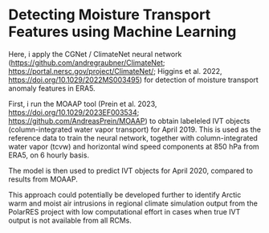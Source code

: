 # Detecting Moisture Transport Features using Machine Learning

Here, i apply the CGNet / ClimateNet neural network (https://github.com/andregraubner/ClimateNet; https://portal.nersc.gov/project/ClimateNet/; Higgins et al. 2022, https://doi.org/10.1029/2022MS003495) for detection of moisture transport anomaly features in ERA5. 

First, i run the MOAAP tool (Prein et al. 2023, https://doi.org/10.1029/2023EF003534; https://github.com/AndreasPrein/MOAAP) to obtain labeleled IVT objects (column-integrated water vapor transport) for April 2019. This is used as the reference data to train the neural network, together with column-integrated water vapor (tcvw) and horizontal wind speed components at 850 hPa from ERA5, on 6 hourly basis. 

The model is then used to predict IVT objects for April 2020, compared to results from MOAAP.

This approach could potentially be developed further to identify Arctic warm and moist air intrusions in regional climate simulation output from the PolarRES project with low computational effort in cases when true IVT output is not available from all RCMs.  

